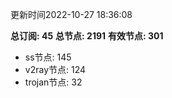更新时间2022-10-27 18:36:08

**总订阅: 45**
**总节点: 2191**
**有效节点: 301**
- ss节点: 145
- v2ray节点: 124
- trojan节点: 32
